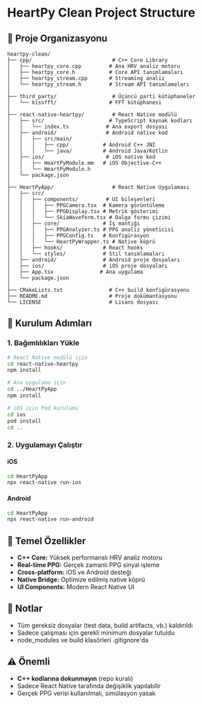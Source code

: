 # HeartPy Clean Project Structure

## 📁 Proje Organizasyonu

```
heartpy-clean/
├── cpp/                          # C++ Core Library
│   ├── heartpy_core.cpp         # Ana HRV analiz motoru
│   ├── heartpy_core.h           # Core API tanımlamaları
│   ├── heartpy_stream.cpp       # Streaming analiz
│   └── heartpy_stream.h         # Stream API tanımlamaları
│
├── third_party/                  # Üçüncü parti kütüphaneler
│   └── kissfft/                 # FFT kütüphanesi
│
├── react-native-heartpy/         # React Native modülü
│   ├── src/                     # TypeScript kaynak kodları
│   │   └── index.ts            # Ana export dosyası
│   ├── android/                # Android native kod
│   │   ├── src/main/
│   │   │   ├── cpp/           # Android C++ JNI
│   │   │   └── java/          # Android Java/Kotlin
│   ├── ios/                    # iOS native kod
│   │   ├── HeartPyModule.mm   # iOS Objective-C++
│   │   └── HeartPyModule.h    
│   └── package.json
│
├── HeartPyApp/                   # React Native Uygulaması
│   ├── src/
│   │   ├── components/         # UI bileşenleri
│   │   │   ├── PPGCamera.tsx  # Kamera görüntüleme
│   │   │   ├── PPGDisplay.tsx # Metrik gösterimi
│   │   │   └── SkiaWaveform.tsx # Dalga formu çizimi
│   │   ├── core/              # İş mantığı
│   │   │   ├── PPGAnalyzer.ts # PPG analiz yöneticisi
│   │   │   ├── PPGConfig.ts   # Konfigürasyon
│   │   │   └── HeartPyWrapper.ts # Native köprü
│   │   ├── hooks/             # React hooks
│   │   └── styles/            # Stil tanımlamaları
│   ├── android/               # Android proje dosyaları
│   ├── ios/                   # iOS proje dosyaları
│   ├── App.tsx               # Ana uygulama
│   └── package.json
│
├── CMakeLists.txt               # C++ build konfigürasyonu
├── README.md                    # Proje dokümantasyonu
└── LICENSE                      # Lisans dosyası
```

## 🚀 Kurulum Adımları

### 1. Bağımlılıkları Yükle

```bash
# React Native modülü için
cd react-native-heartpy
npm install

# Ana uygulama için
cd ../HeartPyApp
npm install

# iOS için Pod kurulumu
cd ios
pod install
cd ..
```

### 2. Uygulamayı Çalıştır

#### iOS
```bash
cd HeartPyApp
npx react-native run-ios
```

#### Android
```bash
cd HeartPyApp
npx react-native run-android
```

## 🎯 Temel Özellikler

- **C++ Core:** Yüksek performanslı HRV analiz motoru
- **Real-time PPG:** Gerçek zamanlı PPG sinyal işleme
- **Cross-platform:** iOS ve Android desteği
- **Native Bridge:** Optimize edilmiş native köprü
- **UI Components:** Modern React Native UI

## 📝 Notlar

- Tüm gereksiz dosyalar (test data, build artifacts, vb.) kaldırıldı
- Sadece çalışması için gerekli minimum dosyalar tutuldu
- node_modules ve build klasörleri .gitignore'da

## ⚠️ Önemli

- **C++ kodlarına dokunmayın** (repo kuralı)
- Sadece React Native tarafında değişiklik yapılabilir
- Gerçek PPG verisi kullanılmalı, simülasyon yasak
